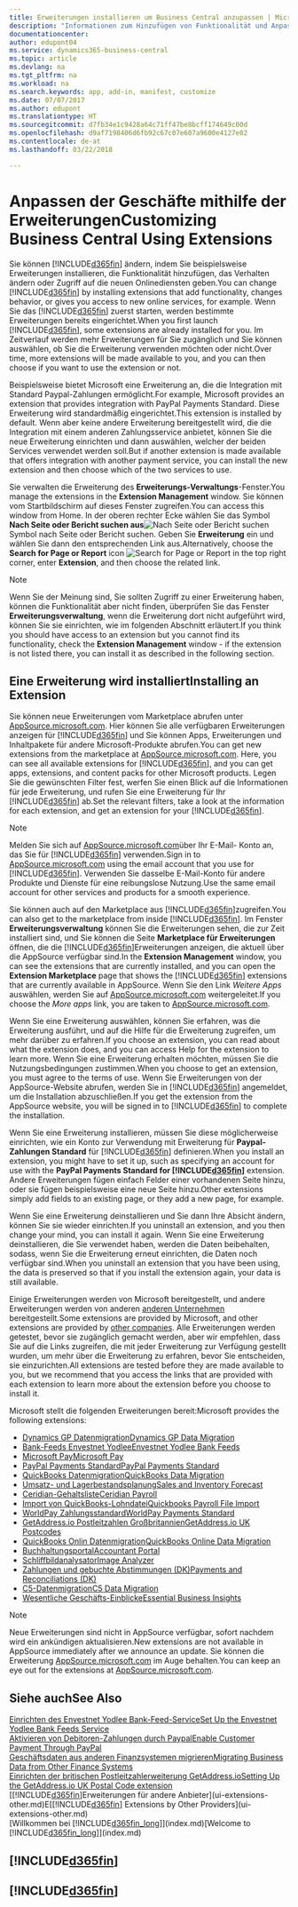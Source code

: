 ```yaml
---
title: Erweiterungen installieren um Business Central anzupassen | Microsoft Docs
description: "Informationen zum Hinzufügen von Funktionalität und Anpassungen für Business Central durch die Installation von Erweiterungen."
documentationcenter: 
author: edupont04
ms.service: dynamics365-business-central
ms.topic: article
ms.devlang: na
ms.tgt_pltfrm: na
ms.workload: na
ms.search.keywords: app, add-in, manifest, customize
ms.date: 07/07/2017
ms.author: edupont
ms.translationtype: HT
ms.sourcegitcommit: d7fb34e1c9428a64c71ff47be8bcff174649c00d
ms.openlocfilehash: d9af7198406d6fb92c67c07e607a9600e4127e02
ms.contentlocale: de-at
ms.lasthandoff: 03/22/2018

---
```

# <a name="customizing-business-central-using-extensions"></a><span data-ttu-id="ec04a-103">Anpassen der Geschäfte mithilfe der Erweiterungen</span><span class="sxs-lookup"><span data-stu-id="ec04a-103">Customizing Business Central Using Extensions</span></span>
<span data-ttu-id="ec04a-104">Sie können [!INCLUDE[d365fin](includes/d365fin_md.md)] ändern, indem Sie beispielsweise Erweiterungen installieren, die Funktionalität hinzufügen, das Verhalten ändern oder Zugriff auf die neuen Onlinediensten geben.</span><span class="sxs-lookup"><span data-stu-id="ec04a-104">You can change [!INCLUDE[d365fin](includes/d365fin_md.md)] by installing extensions that add functionality, changes behavior, or gives you access to new online services, for example.</span></span>
<span data-ttu-id="ec04a-105">Wenn Sie das [!INCLUDE[d365fin](includes/d365fin_md.md)] zuerst starten, werden bestimmte Erweiterungen bereits eingerichtet.</span><span class="sxs-lookup"><span data-stu-id="ec04a-105">When you first launch [!INCLUDE[d365fin](includes/d365fin_md.md)], some extensions are already installed for you.</span></span> <span data-ttu-id="ec04a-106">Im Zeitverlauf werden mehr Erweiterungen für Sie zugänglich und Sie können auswählen, ob Sie die Erweiterung verwenden möchten oder nicht.</span><span class="sxs-lookup"><span data-stu-id="ec04a-106">Over time, more extensions will be made available to you, and you can then choose if you want to use the extension or not.</span></span>

<span data-ttu-id="ec04a-107">Beispielsweise bietet Microsoft eine Erweiterung an, die die Integration mit Standard Paypal-Zahlungen ermöglicht.</span><span class="sxs-lookup"><span data-stu-id="ec04a-107">For example, Microsoft provides an extension that provides integration with PayPal Payments Standard.</span></span> <span data-ttu-id="ec04a-108">Diese Erweiterung wird standardmäßig eingerichtet.</span><span class="sxs-lookup"><span data-stu-id="ec04a-108">This extension is installed by default.</span></span>
<span data-ttu-id="ec04a-109">Wenn aber keine andere Erweiterung bereitgestellt wird, die die Integration mit einem anderen Zahlungsservice anbietet, können Sie die neue Erweiterung einrichten und dann auswählen, welcher der beiden Services verwendet werden soll.</span><span class="sxs-lookup"><span data-stu-id="ec04a-109">But if another extension is made available that offers integration with another payment service, you can install the new extension and then choose which of the two services to use.</span></span>  

<span data-ttu-id="ec04a-110">Sie verwalten die Erweiterung des **Erweiterungs-Verwaltungs**-Fenster.</span><span class="sxs-lookup"><span data-stu-id="ec04a-110">You manage the extensions in the **Extension Management** window.</span></span> <span data-ttu-id="ec04a-111">Sie können vom Startbildschirm auf dieses Fenster zugreifen.</span><span class="sxs-lookup"><span data-stu-id="ec04a-111">You can access this window from Home.</span></span> <span data-ttu-id="ec04a-112">In der oberen rechter Ecke wählen Sie das Symbol **Nach Seite oder Bericht suchen aus**![Nach Seite oder Bericht suchen](media/ui-search/search_small.png "")Symbol nach Seite oder Bericht suchen. Geben Sie **Erweiterung** ein und wählen Sie dann den entsprechenden Link aus.</span><span class="sxs-lookup"><span data-stu-id="ec04a-112">Alternatively, choose the **Search for Page or Report** icon ![Search for Page or Report](media/ui-search/search_small.png "Search for Page or Report icon") in the top right corner, enter **Extension**, and then choose the related link.</span></span>  

> [!NOTE]  
>   <span data-ttu-id="ec04a-113">Wenn Sie der Meinung sind, Sie sollten Zugriff zu einer Erweiterung haben, können die Funktionalität aber nicht finden, überprüfen Sie das Fenster **Erweiterungsverwaltung**, wenn die Erweiterung dort nicht aufgeführt wird, können Sie sie einrichten, wie im folgenden Abschnitt erläutert.</span><span class="sxs-lookup"><span data-stu-id="ec04a-113">If you think you should have access to an extension but you cannot find its functionality, check the **Extension Management** window - if the extension is not listed there, you can install it as described in the following section.</span></span>  

## <a name="installing-an-extension"></a><span data-ttu-id="ec04a-114">Eine Erweiterung wird installiert</span><span class="sxs-lookup"><span data-stu-id="ec04a-114">Installing an Extension</span></span>
<span data-ttu-id="ec04a-115">Sie können neue Erweiterungen vom Marketplace abrufen unter [AppSource.microsoft.com](https://appsource.microsoft.com/en-us/marketplace/apps?product=dynamics-365%3Bdynamics-365-for-financials&page=1). Hier können Sie alle verfügbaren Erweiterungen anzeigen für [!INCLUDE[d365fin](includes/d365fin_md.md)] und Sie können Apps, Erweiterungen und Inhaltpakete für andere Microsoft-Produkte abrufen.</span><span class="sxs-lookup"><span data-stu-id="ec04a-115">You can get new extensions from the marketplace at [AppSource.microsoft.com](https://appsource.microsoft.com/en-us/marketplace/apps?product=dynamics-365%3Bdynamics-365-for-financials&page=1). Here, you can see all available extensions for [!INCLUDE[d365fin](includes/d365fin_md.md)], and you can get apps, extensions, and content packs for other Microsoft products.</span></span> <span data-ttu-id="ec04a-116">Legen Sie die gewünschten Filter fest, werfen Sie einen Blick auf die Informationen für jede Erweiterung, und rufen Sie eine Erweiterung für Ihr [!INCLUDE[d365fin](includes/d365fin_md.md)] ab.</span><span class="sxs-lookup"><span data-stu-id="ec04a-116">Set the relevant filters, take a look at the information for each extension, and get an extension for your [!INCLUDE[d365fin](includes/d365fin_md.md)].</span></span>  
> [!NOTE]  
>   <span data-ttu-id="ec04a-117">Melden Sie sich auf [AppSource.microsoft.com](https://appsource.microsoft.com/)über Ihr E-Mail- Konto an, das Sie für [!INCLUDE[d365fin](includes/d365fin_md.md)] verwenden.</span><span class="sxs-lookup"><span data-stu-id="ec04a-117">Sign in to [AppSource.microsoft.com](https://appsource.microsoft.com/) using the email account that you use for [!INCLUDE[d365fin](includes/d365fin_md.md)].</span></span> <span data-ttu-id="ec04a-118">Verwenden Sie dasselbe E-Mail-Konto für andere Produkte und Dienste für eine reibungslose Nutzung.</span><span class="sxs-lookup"><span data-stu-id="ec04a-118">Use the same email account for other services and products for a smooth experience.</span></span>  

<span data-ttu-id="ec04a-119">Sie können auch auf den Marketplace aus [!INCLUDE[d365fin](includes/d365fin_md.md)]zugreifen.</span><span class="sxs-lookup"><span data-stu-id="ec04a-119">You can also get to the marketplace from inside [!INCLUDE[d365fin](includes/d365fin_md.md)].</span></span> <span data-ttu-id="ec04a-120">Im Fenster **Erweiterungsverwaltung** können Sie die Erweiterungen sehen, die zur Zeit installiert sind, und Sie können die Seite **Marketplace für Erweiterungen** öffnen, die die [!INCLUDE[d365fin](includes/d365fin_md.md)]Erweiterungen anzeigen, die aktuell über die AppSource verfügbar sind.</span><span class="sxs-lookup"><span data-stu-id="ec04a-120">In the **Extension Management** window, you can see the extensions that are currently installed, and you can open the **Extension Marketplace** page that shows the [!INCLUDE[d365fin](includes/d365fin_md.md)] extensions that are currently available in AppSource.</span></span> <span data-ttu-id="ec04a-121">Wenn Sie den Link *Weitere Apps* auswählen, werden Sie auf [AppSource.microsoft.com](https://appsource.microsoft.com/en-us/marketplace/apps?product=dynamics-365%3Bdynamics-365-for-financials&page=1) weitergeleitet.</span><span class="sxs-lookup"><span data-stu-id="ec04a-121">If you choose the *More apps* link, you are taken to [AppSource.microsoft.com](https://appsource.microsoft.com/en-us/marketplace/apps?product=dynamics-365%3Bdynamics-365-for-financials&page=1).</span></span>  

<span data-ttu-id="ec04a-122">Wenn Sie eine Erweiterung auswählen, können Sie erfahren, was die Erweiterung ausführt, und auf die Hilfe für die Erweiterung zugreifen, um mehr darüber zu erfahren.</span><span class="sxs-lookup"><span data-stu-id="ec04a-122">If you choose an extension, you can read about what the extension does, and you can access Help for the extension to learn more.</span></span> <span data-ttu-id="ec04a-123">Wenn Sie eine Erweiterung erhalten möchten, müssen Sie die Nutzungsbedingungen zustimmen.</span><span class="sxs-lookup"><span data-stu-id="ec04a-123">When you choose to get an extension, you must agree to the terms of use.</span></span> <span data-ttu-id="ec04a-124">Wenn Sie Erweiterungen von der AppSource-Website abrufen, werden Sie in [!INCLUDE[d365fin](includes/d365fin_md.md)] angemeldet, um die Installation abzuschließen.</span><span class="sxs-lookup"><span data-stu-id="ec04a-124">If you get the extension from the AppSource website, you will be signed in to [!INCLUDE[d365fin](includes/d365fin_md.md)] to complete the installation.</span></span>  

<span data-ttu-id="ec04a-125">Wenn Sie eine Erweiterung installieren, müssen Sie diese möglicherweise einrichten, wie ein Konto zur Verwendung mit Erweiterung für **Paypal-Zahlungen Standard** für [!INCLUDE[d365fin](includes/d365fin_md.md)] definieren.</span><span class="sxs-lookup"><span data-stu-id="ec04a-125">When you install an extension, you might have to set it up, such as specifying an account for use with the **PayPal Payments Standard for [!INCLUDE[d365fin](includes/d365fin_md.md)]** extension.</span></span>
<span data-ttu-id="ec04a-126">Andere Erweiterungen fügen einfach Felder einer vorhandenen Seite hinzu, oder sie fügen beispielsweise eine neue Seite hinzu.</span><span class="sxs-lookup"><span data-stu-id="ec04a-126">Other extensions simply add fields to an existing page, or they add a new page, for example.</span></span>   

<span data-ttu-id="ec04a-127">Wenn Sie eine Erweiterung deinstallieren und Sie dann Ihre Absicht ändern, können Sie sie wieder einrichten.</span><span class="sxs-lookup"><span data-stu-id="ec04a-127">If you uninstall an extension, and you then change your mind, you can install it again.</span></span> <span data-ttu-id="ec04a-128">Wenn Sie eine Erweiterung deinstallieren, die Sie verwendet haben, werden die Daten beibehalten, sodass, wenn Sie die Erweiterung erneut einrichten, die Daten noch verfügbar sind.</span><span class="sxs-lookup"><span data-stu-id="ec04a-128">When you uninstall an extension that you have been using, the data is preserved so that if you install the extension again, your data is still available.</span></span>  

<span data-ttu-id="ec04a-129">Einige Erweiterungen werden von Microsoft bereitgestellt, und andere Erweiterungen werden von anderen [anderen Unternehmen](ui-extensions-other.md) bereitgestellt.</span><span class="sxs-lookup"><span data-stu-id="ec04a-129">Some extensions are provided by Microsoft, and other extensions are provided by [other companies](ui-extensions-other.md).</span></span> <span data-ttu-id="ec04a-130">Alle Erweiterungen werden getestet, bevor sie zugänglich gemacht werden, aber wir empfehlen, dass Sie auf die Links zugreifen, die mit jeder Erweiterung zur Verfügung gestellt wurden, um mehr über die Erweiterung zu erfahren, bevor Sie entscheiden, sie einzurichten.</span><span class="sxs-lookup"><span data-stu-id="ec04a-130">All extensions are tested before they are made available to you, but we recommend that you access the links that are provided with each extension to learn more about the extension before you choose to install it.</span></span>  

<span data-ttu-id="ec04a-131">Microsoft stellt die folgenden Erweiterungen bereit:</span><span class="sxs-lookup"><span data-stu-id="ec04a-131">Microsoft provides the following extensions:</span></span>  

* [<span data-ttu-id="ec04a-132">Dynamics GP Datenmigration</span><span class="sxs-lookup"><span data-stu-id="ec04a-132">Dynamics GP Data Migration</span></span>](ui-extensions-dynamicsgp-data-migration.md)  
* [<span data-ttu-id="ec04a-133">Bank-Feeds Envestnet Yodlee</span><span class="sxs-lookup"><span data-stu-id="ec04a-133">Envestnet Yodlee Bank Feeds</span></span>](ui-extensions-yodlee-bank-feeds.md)  
* [<span data-ttu-id="ec04a-134">Microsoft Pay</span><span class="sxs-lookup"><span data-stu-id="ec04a-134">Microsoft Pay</span></span>](ui-extensions-microsoft-pay-payments.md)  
* [<span data-ttu-id="ec04a-135">PayPal Payments Standard</span><span class="sxs-lookup"><span data-stu-id="ec04a-135">PayPal Payments Standard</span></span>](ui-extensions-paypal-payments-standard.md)  
* [<span data-ttu-id="ec04a-136">QuickBooks Datenmigration</span><span class="sxs-lookup"><span data-stu-id="ec04a-136">QuickBooks Data Migration</span></span>](ui-extensions-quickbooks-data-migration.md)  
* [<span data-ttu-id="ec04a-137">Umsatz- und Lagerbestandsplanung</span><span class="sxs-lookup"><span data-stu-id="ec04a-137">Sales and Inventory Forecast</span></span>](ui-extensions-sales-forecast.md)  
* [<span data-ttu-id="ec04a-138">Ceridian-Gehaltsliste</span><span class="sxs-lookup"><span data-stu-id="ec04a-138">Ceridian Payroll</span></span>](ui-extensions-ceridian-payroll.md)  
* [<span data-ttu-id="ec04a-139">Import von QuickBooks-Lohndatei</span><span class="sxs-lookup"><span data-stu-id="ec04a-139">Quickbooks Payroll File Import</span></span>](ui-extensions-quickbooks-payroll.md)  
* [<span data-ttu-id="ec04a-140">WorldPay Zahlungsstandard</span><span class="sxs-lookup"><span data-stu-id="ec04a-140">WorldPay Payments Standard</span></span>](ui-extensions-worldpay-payments-standard.md)  
* [<span data-ttu-id="ec04a-141">GetAddress.io Postleitzahlen Großbritannien</span><span class="sxs-lookup"><span data-stu-id="ec04a-141">GetAddress.io UK Postcodes</span></span>](ui-extensions-getaddressio.md)  
* [<span data-ttu-id="ec04a-142">QuickBooks Onlin Datenmigration</span><span class="sxs-lookup"><span data-stu-id="ec04a-142">QuickBooks Online Data Migration</span></span>](ui-extensions-quickbooks-online-data-migration.md)  
* [<span data-ttu-id="ec04a-143">Buchhaltungsportal</span><span class="sxs-lookup"><span data-stu-id="ec04a-143">Accountant Portal</span></span>](ui-extensions-accountant-portal.md)  
* [<span data-ttu-id="ec04a-144">Schliffbildanalysator</span><span class="sxs-lookup"><span data-stu-id="ec04a-144">Image Analyzer</span></span>](ui-extensions-image-analyzer.md)  
* [<span data-ttu-id="ec04a-145">Zahlungen und gebuchte Abstimmungen (DK)</span><span class="sxs-lookup"><span data-stu-id="ec04a-145">Payments and Reconciliations (DK)</span></span>](ui-extensions-payments-reconciliation-formats-dk.md)  
* [<span data-ttu-id="ec04a-146">C5-Datenmigration</span><span class="sxs-lookup"><span data-stu-id="ec04a-146">C5 Data Migration</span></span>](ui-extensions-c5-data-migration.md)  
* [<span data-ttu-id="ec04a-147">Wesentliche Geschäfts-Einblicke</span><span class="sxs-lookup"><span data-stu-id="ec04a-147">Essential Business Insights</span></span>](ui-extensions-essential-business-insights.md)  

> [!NOTE]  
>  <span data-ttu-id="ec04a-148">Neue Erweiterungen sind nicht in AppSource verfügbar, sofort nachdem wird ein ankündigen aktualisieren.</span><span class="sxs-lookup"><span data-stu-id="ec04a-148">New extensions are not available in AppSource immediately after we announce an update.</span></span> <span data-ttu-id="ec04a-149">Sie können die Erweiterung [AppSource.microsoft.com](https://appsource.microsoft.com/en-us/marketplace/apps?product=dynamics-365%3Bdynamics-365-for-financials&page=1) im Auge behalten.</span><span class="sxs-lookup"><span data-stu-id="ec04a-149">You can keep an eye out for the extensions at [AppSource.microsoft.com](https://appsource.microsoft.com/en-us/marketplace/apps?product=dynamics-365%3Bdynamics-365-for-financials&page=1).</span></span>

## <a name="see-also"></a><span data-ttu-id="ec04a-150">Siehe auch</span><span class="sxs-lookup"><span data-stu-id="ec04a-150">See Also</span></span>
[<span data-ttu-id="ec04a-151">Einrichten des Envestnet Yodlee Bank-Feed-Service</span><span class="sxs-lookup"><span data-stu-id="ec04a-151">Set Up the Envestnet Yodlee Bank Feeds Service</span></span>](bank-how-setup-bank-statement-service.md)  
[<span data-ttu-id="ec04a-152">Aktivieren von Debitoren-Zahlungen durch Paypal</span><span class="sxs-lookup"><span data-stu-id="ec04a-152">Enable Customer Payment Through PayPal</span></span>](sales-how-enable-payment-service-extensions.md)  
[<span data-ttu-id="ec04a-153">Geschäftsdaten aus anderen Finanzsystemen migrieren</span><span class="sxs-lookup"><span data-stu-id="ec04a-153">Migrating Business Data from Other Finance Systems</span></span>](upload-data.md)  
[<span data-ttu-id="ec04a-154">Einrichten der britischen Postleitzahlerweiterung GetAddress.io</span><span class="sxs-lookup"><span data-stu-id="ec04a-154">Setting Up the GetAddress.io UK Postal Code extension</span></span>](LocalFunctionality/UnitedKingdom/uk-setup-postal-code-service.md)  
<span data-ttu-id="ec04a-155">[[!INCLUDE[d365fin](includes/d365fin_md.md)]Erweiterungen für andere Anbieter](ui-extensions-other.md)E</span><span class="sxs-lookup"><span data-stu-id="ec04a-155">[[!INCLUDE[d365fin](includes/d365fin_md.md)] Extensions by Other Providers](ui-extensions-other.md)</span></span>  
<span data-ttu-id="ec04a-156">[Willkommen bei [!INCLUDE[d365fin_long](includes/d365fin_long_md.md)]](index.md)</span><span class="sxs-lookup"><span data-stu-id="ec04a-156">[Welcome to [!INCLUDE[d365fin_long](includes/d365fin_long_md.md)]](index.md)</span></span>  

## [!INCLUDE[d365fin](includes/free_trial_md.md)]  
## [!INCLUDE[d365fin](includes/training_link_md.md)]

